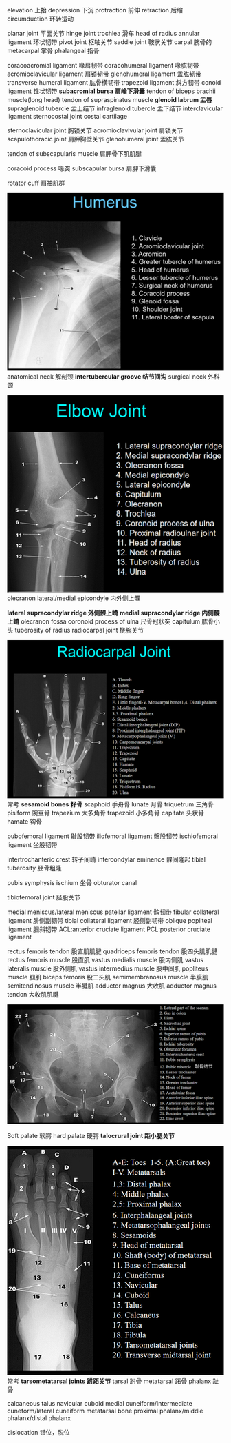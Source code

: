 elevation 上抬
depression 下沉
protraction 前伸
retraction 后缩
circumduction 环转运动

planar joint 平面关节
hinge joint 
trochlea 滑车
head of radius
annular ligament 环状韧带
pivot joint 枢轴关节
saddle joint 鞍状关节
carpal 腕骨的
metacarpal 掌骨
phalangeal 指骨

coracoacromial ligament 喙肩韧带
coracohumeral ligament 喙肱韧带
acromioclavicular ligament 肩锁韧带
glenohumeral ligament 盂肱韧带
transverse humeral ligament 肱骨横韧带
trapezoid ligament 斜方韧带
conoid ligament 锥状韧带
**subacromial bursa 肩峰下滑囊**
tendon of biceps brachii muscle(long head)
tendon of supraspinatus muscle
**glenoid labrum 盂唇**
supraglenoid tubercle 盂上结节
infraglenoid tubercle 盂下结节
interclavicular ligament
sternocostal joint
costal cartilage

sternoclavicular joint 胸锁关节
acromioclavivular joint 肩锁关节
scapulothoracic joint 肩胛胸壁关节
glenohumeral joint 盂肱关节

tendon of subscapularis muscle 肩胛骨下肌肌腱

coracoid process 喙突
subscapular bursa 肩胛下滑囊

rotator cuff 肩袖肌群

![](images/Snipaste_2024-03-11_10-16-12.png)
anatomical neck 解剖颈
**intertubercular groove 结节间沟**
surgical neck 外科颈

![](images/Snipaste_2024-03-11_10-17-53.png)
olecranon
lateral/medial epicondyle 内外侧上髁

**lateral supracondylar ridge 外侧髁上嵴**
**medial supracondylar ridge 内侧髁上嵴**
olecranon fossa
coronoid process of ulna 尺骨冠状突
capitulum 肱骨小头
tuberosity of radius
radiocarpal joint 桡腕关节

![](images/Snipaste_2024-03-11_09-31-47.png)
常考
**sesamoid bones 籽骨**
scaphoid 手舟骨
lunate 月骨
triquetrum 三角骨
pisiform 豌豆骨
trapezium 大多角骨
trapezoid 小多角骨
capitate 头状骨
hamate 钩骨

pubofemoral ligament 耻股韧带
iliofemoral ligament 髂股韧带
ischiofemoral ligament 坐股韧带

intertrochanteric crest 转子间嵴
intercondylar eminence 髁间隆起
tibial tuberosity 胫骨粗隆

pubis symphysis
ischium 坐骨
obturator canal

tibiofemoral joint 胫股关节

medial meniscus/lateral meniscus
patellar ligament 髌韧带
fibular collateral ligament 腓侧副韧带
tibial collateral ligament 胫侧副韧带
oblique popliteal ligament 腘斜韧带
ACL:anterior cruciate ligament
PCL:posterior cruciate ligament

rectus femoris tendon 股直肌肌腱
quadriceps femoris tendon 股四头肌肌腱
rectus femoris muscle 股直肌
vastus medialis muscle 股内侧肌
vastus lateralis muscle 股外侧肌
vastus intermedius muscle 股中间肌
popliteus muscle 腘肌
biceps femoris 股二头肌
semimembranosus muscle 半膜肌
semitendinosus muscle 半腱肌
adductor magnus 大收肌
adductor magnus tendon 大收肌肌腱

![](images/Snipaste_2024-03-11_10-21-29.png)

Soft palate 软腭
hard palate 硬腭
**talocrural joint 距小腿关节**

![](images/Snipaste_2024-03-11_10-06-07.png)
常考
**tarsometatarsal joints 跗跖关节**
tarsal 跗骨
metatarsal 跖骨
phalanx 趾骨

calcaneous
talus
navicular
cuboid
medial cuneiform/intermediate cuneform/lateral cuneiform
metatarsal bone
proximal phalanx/middle phalanx/distal phalanx

dislocation 错位，脱位